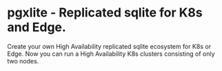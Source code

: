 # pgxlite - Replicated sqlite for K8s and Edge.
Create your own High Availability replicated sqlite ecosystem for K8s or Edge.
Now you can run a High Availability K8s clusters consisting of only two nodes.

